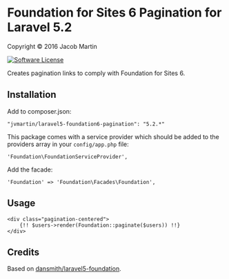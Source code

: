 # Foundation for Sites 6 Pagination for Laravel 5.2
Copyright &copy; 2016 Jacob Martin

[![Software License](https://img.shields.io/badge/license-MIT-brightgreen.svg)](http://opensource.org/licenses/MIT)

Creates pagination links to comply with Foundation for Sites 6.

## Installation

Add to composer.json:

`"jvmartin/laravel5-foundation6-pagination": "5.2.*"`

This package comes with a service provider which should be added to the providers
array in your `config/app.php` file:

`'Foundation\FoundationServiceProvider',`

Add the facade:

`'Foundation' => 'Foundation\Facades\Foundation',`

## Usage

```
<div class="pagination-centered">
    {!! $users->render(Foundation::paginate($users)) !!}
</div>
```

## Credits

Based on [dansmith/laravel5-foundation](https://github.com/dansmith83/laravel5-foundation).
